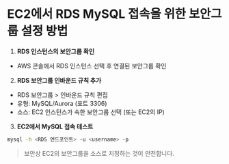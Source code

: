 # EC2에서 RDS MySQL 접속을 위한 보안그룹 설정 방법

1. **RDS 인스턴스의 보안그룹 확인**
  - AWS 콘솔에서 RDS 인스턴스 선택 후 연결된 보안그룹 확인

2. **RDS 보안그룹 인바운드 규칙 추가**
  - RDS 보안그룹 > 인바운드 규칙 편집
  - 유형: MySQL/Aurora (포트 3306)
  - 소스: EC2 인스턴스가 속한 보안그룹 선택 (또는 EC2의 IP)

3. **EC2에서 MySQL 접속 테스트**
  ```bash
  mysql -h <RDS 엔드포인트> -u <username> -p
  ```

> 보안상 EC2의 보안그룹을 소스로 지정하는 것이 안전합니다.